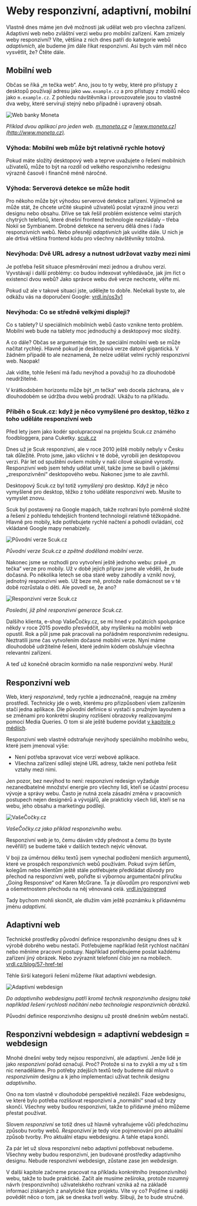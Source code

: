 # Weby responzivní, adaptivní, mobilní

Vlastně dnes máme jen dvě možnosti jak udělat web pro všechna zařízení. Adaptivní web nebo zvláštní verzi webu pro mobilní zařízení. Kam zmizely weby responzivní? Víte, většina z nich dnes patří do kategorie webů *adaptivních*, ale budeme jim dále říkat responzivní. Asi bych vám měl něco vysvětlit, že? Čtěte dále.

## Mobilní web

Občas se říká „m tečka web“. Ano, jsou to ty weby, které pro přístupy z desktopů používají adresu jako `www.example.cz` a pro přístupy z mobilů něco jako `m.example.cz`. Z pohledu návštěvníka i provozovatele jsou to vlastně dva weby, které servírují stejný nebo případně i upravený obsah.

![Web banky Moneta](dist/images/original/vdwd/moneta.png)

*Příklad dvou aplikací pro jeden web. [m.moneta.cz](http://m.moneta.cz) a [www.moneta.cz](http://www.moneta.cz).*

### Výhoda: Mobilní web může být relativně rychle hotový

Pokud máte složitý desktopový web a teprve uvažujete o řešení mobilních uživatelů, může to být na rozdíl od velkého responzivního redesignu výrazně časově i finančně méně náročné.

### Výhoda: Serverová detekce se může hodit 

Pro někoho může být výhodou serverové detekce zařízení. Výjimečně se může stát, že chcete určité skupině uživatelů poslat výrazně jinou verzi designu nebo obsahu. Dříve se tak řešil problém existence velmi starých chytrých telefonů, které dnešní frontend technologie nezvládaly – třeba Nokií se Symbianem. Drobné detekce na serveru dělá dnes i řada responzivních webů. Nebo přesněji *adaptivních* jak uvidíte dále. U nich je ale drtivá většina frontend kódu pro všechny návštěvníky totožná.

### Nevýhoda: Dvě URL adresy a nutnost udržovat vazby mezi nimi

Je potřeba řešit situace přesměrování mezi jednou a druhou verzí. Vyvstávají i další problémy: co budou indexovat vyhledávače, jak jim říct o existenci dvou webů? Jako správce webu dvě verze nechcete, věřte mi. 

Pokud už ale v takové situaci jste, udělejte to dobře. Nečekali byste to, ale odkážu vás na doporučení Google: [vrdl.in/os3y1](https://developers.google.com/webmasters/mobile-sites/mobile-seo/separate-urls)

### Nevýhoda: Co se středně velkými displeji?

Co s tablety? U speciálních mobilních webů často vznikne tento problém. Mobilní web bude na tablety moc jednoduchý a desktopový moc složitý.

A co dále? Občas se argumentuje tím, že speciální mobilní web se může načítat rychleji. Hlavně pokud je desktopová verze datově gigantická. V žádném případě to ale neznamená, že nelze udělat velmi rychlý responzivní web. Naopak!

Jak vidíte, tohle řešení má řadu nevýhod a považuji ho za dlouhodobě neudržitelné. 

V krátkodobém horizontu může být „m tečka“ web docela záchrana, ale v dlouhodobém se údržba dvou webů prodraží. Ukážu to na příkladu.

### Příběh o Scuk.cz: když je něco vymyšlené pro desktop, těžko z toho uděláte responzivní web

Před lety jsem jako kodér spolupracoval na projektu Scuk.cz známého foodbloggera, pana Cuketky. [scuk.cz](http://www.scuk.cz/)

Dnes už je Scuk responzivní, ale v roce 2010 ještě mobily nebyly v Česku tak důležité. Proto jsme, jako všichni v té době, vyrobili jen desktopovou verzi. Pár let od spuštění ovšem mobily v naší cílové skupině vyrostly. Responzivní web jsem tehdy udělat uměl, takže jsme se bavili o jakémsi „zresponzivnění“ desktopového webu. Nakonec jsme to ale zavrhli.

Desktopový Scuk.cz byl totiž *vymyšlený* pro desktop. Když je něco vymyšlené pro desktop, těžko z toho uděláte responzivní web. Musíte to vymyslet znovu. 

Scuk byl postavený na Google mapách, takže rozhraní bylo poměrně složité a řešení z pohledu tehdejších frontend technologií relativně těžkopádné. Hlavně pro mobily, kde potřebujete rychlé načtení a pohodlí ovládání, což vkládané Google mapy nenabízely.

![Původní verze Scuk.cz](dist/images/original/vdwd/scuk.png)

*Původní verze Scuk.cz a zpětně dodělaná mobilní verze.*

Nakonec jsme se rozhodli pro vytvoření ještě jednoho webu: právě „m tečka“ verze pro mobily. Už v době jejich příprav jsme ale věděli, že bude dočasná. Po několika letech se oba staré weby zahodily a vznikl nový, jednotný responzivní web. Už beze mě, protože naše domácnost se v té době rozrůstala o děti. Ale povedl se, že ano?

![Responzivní verze Scuk.cz](dist/images/original/vdwd/scuk-responzivni.png)

*Poslední, již plně responzivní generace Scuk.cz.*

Dalšího klienta, e-shop VašeČočky.cz, se mi hned v počátcích spolupráce někdy v roce 2015 povedlo přesvědčit, aby myšlenku na mobilní web opustil. Rok a půl jsme pak pracovali na pořádném responzivním redesignu. Neztratili jsme čas vytvořením dočasné mobilní verze. Nyní máme dlouhodobě udržitelné řešení, které jedním kódem obsluhuje všechna relevantní zařízení.

A teď už konečně obracím kormidlo na naše responzivní weby. Hurá!

## Responzivní web

Web, který *responzivně*, tedy rychle a jednoznačně, reaguje na změny prostředí. Technicky jde o web, kterému pro přizpůsobení všem zařízením stačí jedna aplikace. Dle původní definice si vystačí s pružným layoutem a se změnami pro konkrétní skupiny rozlišení obrazovky realizovanými pomocí Media Queries. O tom si ale ještě budeme povídat [v kapitole o médiích](3-principy-rwd.md).

Responzivní web vlastně odstraňuje nevýhody speciálního mobilního webu, které jsem jmenoval výše: 

- Není potřeba spravovat více verzí webové aplikace.
- Všechna zařízení sdílejí stejné URL adresy, takže není potřeba řešit vztahy mezi nimi.

Jen pozor, bez nevýhod to není: responzivní redesign vyžaduje nezanedbatelné množství energie pro všechny lidi, kteří se účastní procesu vývoje a správy webu. Často je nutná zcela zásadní změna v pracovních postupech nejen designérů a vývojářů, ale prakticky všech lidí, kteří se na webu, jeho obsahu a marketingu podílejí.

![VašeČočky.cz](dist/images/original/vdwd/vase-cocky.png)

*VašeČočky.cz jako příklad responzivního webu.*

Responzivní web je to, čemu dávám vždy přednost a čemu (to byste nevěřili!) se budeme také v dalších textech nejvíc věnovat.

V boji za úměrnou délku textů jsem vynechal podložení menších argumentů, které ve prospěch responzivních webů používám. Pokud svým šéfům, kolegům nebo klientům ještě stále potřebujete předkládat důvody pro přechod na responzivní web, pořiďte si výbornou argumentační příručku „Going Responsive“ od Karen McGrane. Ta je důvodům pro responzivní web a ošemetnostem přechodu na něj věnovaná celá. [vrdl.in/goingrwd](https://abookapart.com/products/going-responsive)

Tady bychom mohli skončit, ale dlužím vám ještě poznámku k přídavnému jménu *adaptivní*.

## Adaptivní web

Technické prostředky původní definice responzivního designu dnes už k výrobě dobrého webu nestačí. Potřebujeme například řešit rychlost načítání nebo měníme pracovní postupy. Například potřebujeme poslat každému zařízení jiný obrázek. Nebo zvýraznit telefonní číslo jen na mobilech. [vrdl.cz/blog/57-href-tel](http://www.vrdl.cz/blog/57-href-tel)

Téhle širší kategorii řešení můžeme říkat adaptivní webdesign. 

![Adaptivní webdesign](dist/images/original/vdwd/adaptivni.png)

*Do adaptivního webdesignu patří kromě technik responzivního designu také například řešení rychlosti načítání nebo technologie responzivních obrázků.*

Původní definice responzivního designu už prostě dnešním webům nestačí.


## Responzivní webdesign = adaptivní webdesign = webdesign

Mnohé dnešní weby tedy nejsou responzivní, ale adaptivní. Jenže lidé je jako *responzivní* pořád označují. Proč? Protože si na to zvykli a my už s tím nic nenaděláme. Pro potřeby zdejších textů tedy budeme dál mluvit o *responzivním* designu a k jeho implementaci užívat technik designu *adaptivního*. 

Ono na tom vlastně v dlouhodobé perspektivě nezáleží. Fáze webdesignu, ve které bylo potřeba rozlišovat responzivní a „normální“ snad už brzy skončí. Všechny weby budou responzivní, takže to přídavné jméno můžeme přestat používat.

Slovem *responzivní* se totiž dnes už hlavně vyhraňujeme vůči předchozímu způsobu tvorby webů. *Responzivní* je tedy více pojmenování pro aktuální způsob tvorby. Pro aktuální etapu webdesignu. A tahle etapa končí.

Za pár let už slova responzivní nebo adaptivní potřebovat nebudeme. Všechny weby budou responzivní, jen budované prostředky adaptivního designu. Nebude responzivní webdesign, zůstane zase jen *webdesign*. 

<p class="ebook-only">
  V další kapitole začneme pracovat na příkladu konkrétního (responzivního) webu, takže to bude praktické. Začít ale musíme zeširoka, protože rozumný návrh (responzivního) uživatelského rozhraní vzniká až na základě informací získaných z analytické fáze projektu. Víte vy co? Pojďme si raději povědět něco o tom, jak se dneska tvoří weby. Slibuji, že to bude stručné.
</p>

